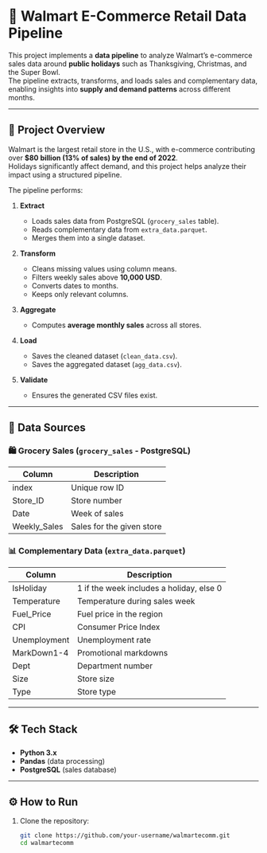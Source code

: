 # 🛒 Walmart E-Commerce Retail Data Pipeline

This project implements a **data pipeline** to analyze Walmart’s e-commerce sales data around **public holidays** such as Thanksgiving, Christmas, and the Super Bowl.  
The pipeline extracts, transforms, and loads sales and complementary data, enabling insights into **supply and demand patterns** across different months.

---

## 📌 Project Overview

Walmart is the largest retail store in the U.S., with e-commerce contributing over **$80 billion (13% of sales) by the end of 2022**.  
Holidays significantly affect demand, and this project helps analyze their impact using a structured pipeline.

The pipeline performs:
1. **Extract**  
   - Loads sales data from PostgreSQL (`grocery_sales` table).  
   - Reads complementary data from `extra_data.parquet`.  
   - Merges them into a single dataset.  

2. **Transform**  
   - Cleans missing values using column means.  
   - Filters weekly sales above **10,000 USD**.  
   - Converts dates to months.  
   - Keeps only relevant columns.  

3. **Aggregate**  
   - Computes **average monthly sales** across all stores.  

4. **Load**  
   - Saves the cleaned dataset (`clean_data.csv`).  
   - Saves the aggregated dataset (`agg_data.csv`).  

5. **Validate**  
   - Ensures the generated CSV files exist.

---

## 📂 Data Sources

### 🛍 Grocery Sales (`grocery_sales` - PostgreSQL)
| Column        | Description |
|---------------|-------------|
| index         | Unique row ID |
| Store_ID      | Store number |
| Date          | Week of sales |
| Weekly_Sales  | Sales for the given store |

### 📊 Complementary Data (`extra_data.parquet`)
| Column        | Description |
|---------------|-------------|
| IsHoliday     | 1 if the week includes a holiday, else 0 |
| Temperature   | Temperature during sales week |
| Fuel_Price    | Fuel price in the region |
| CPI           | Consumer Price Index |
| Unemployment  | Unemployment rate |
| MarkDown1-4   | Promotional markdowns |
| Dept          | Department number |
| Size          | Store size |
| Type          | Store type |

---

## 🛠️ Tech Stack

- **Python 3.x**  
- **Pandas** (data processing)  
- **PostgreSQL** (sales database)  

---

## ⚙️ How to Run

1. Clone the repository:
   ```bash
   git clone https://github.com/your-username/walmartecomm.git
   cd walmartecomm
